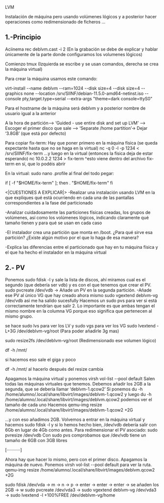 LVM

Instalación de máquina pero usando volúmenes lógicos y a posterior hacer operaciones como redimensionado de ficheros …

## 1.-Principio

Aciinema rec deblvm.cast -i 2 (En la grabación se debe de explicar y hablar únicamente de la parte donde configuramos los volumenes lógicos)

Comienzo tmux (Izquierda se escribe y se usan comandos, derecha se crea la máquina virtual)

Para crear la máquina usamos este comando:

virt-install --name deblvm --ram=1024 --disk size=4 --disk size=4 --graphics none --location /srv/SIINF/debian-11.5.0-amd64-netinst.iso --console pty,target.type=serial --extra-args "theme=dark console=ttyS0"

Para el hostname de la máquina será deblvm y a posterior nombre de usuario igual a la anterior

A la hora de partición--> ‘Guided - use entire disk and set up LVM’ --> Escoger el primer disco que sale --> ‘Separate /home partition’-> Dejar ‘3.8GB’ (que está por defecto)

Para copiar fix-term:
Hay que poner primero en la máquina física (se queda expectante hasta que no se haga en la virtual)
nc -q 0 -l -p 1234 < /srv/SIINF/fix-term
…y luego en la virtual (entonces la física deja de estar esperando)
	nc 10.0.2.2 1234 > fix-term
^esto viene dentro del archivo fix-term en sí, que lo podéis abrir

En la virtual:
	sudo nano .profile
al final del todo pegar:

if [ -f "$HOME/fix-term" ]; then
. "$HOME/fix-term"
fi

<|CUESTIONES A EXPLICAR|>
-Realizar una instalación usando LVM en la que expliques qué está ocurriendo en cada una de las pantallas correspondientes a la fase del particionado

-Analizar cuidadosamente las particiones físicas creadas, los grupos de volúmenes, así como los volúmenes lógicos, indicando claramente qué tamaño tienen y para qué se usan en cada caso

-El instalador crea una partición que monta en /boot. ¿Para qué sirve esa partición?
¿Existe algún motivo por el que lo haga de esa manera?

-Explica las diferencias entre el particionado que hay en tu máquina física y el que ha hecho el instalador en la máquina virtual




## 2.- PV

Ponemos sudo fdisk -l y sale la lista de discos, ahí miramos cual es el segundo (que debería ser vdb) y es con el que tenemos que crear el PV.
	sudo pvcreate /dev/vdb -> Añade un PV en la segunda partición.
-Añade ese PV al único VG que hay creado ahora mismo
sudo vgextend deblvm-vg /dev/vdb  asi me ha salido sucesfully
Hacemos un sudo pvs para ver si está correctamente tendrían que salir 2.
Lo importante es que ambas tengan el mismo nombre en la columna VG porque eso significa que pertenecen al mismo grupo.

se hace sudo lvs para ver los LV y sudo vgs para ver los VG
sudo lvextend -L+3G  /dev/deblvm-vg/root (Para poder añadirle 3g mas)

sudo resize2fs /dev/deblvm-vg/root  (Redimensionado ese volumen lógico)

df -h /mnt/

si hacemos eso sale el giga y poco

df -h /mnt/ al hacerlo después del resize cambia



Apagamos la máquina virtual y ponemos
	virsh vol-list --pool default
Salen todas las máquinas virtuales que tenemos. Debemos añadir los 2GB a la segunda, que se debería llamar ‘deblvm-1.qcow2’
Si ponemos
	du -h /home/alumno/.local/share/libvirt/images/deblvm-1.qcow2
y luego
	du -h /home/alumno/.local/share/libvirt/images/deblvm.qcow2
podemos ver el tamaño de cada uno
Hacemos 
qemu-img resize /home/alumno/.local/share/libvirt/images/deblvm-1.qcow2  +2G

…y con eso añadimos 2GB. Volvemos a entrar en la máquina virtual y hacemos 
	sudo fdisk -l
y si lo hemos hecho bien, /dev/vdb debería salir con 6Gb en lugar de 4Gb como antes.
Para redimensionar el PV asociado:
sudo pvresize /dev/vdb
Con sudo pvs comprobamos que /dev/vdb tiene un tamaño de 6GB con 3GB libres

[···········]

Ahora hay que hacer lo mismo, pero con el primer disco. Apagamos la máquina de nuevo.
Ponemos virsh vol-list --pool default para ver la ruta.
qemu-img resize /home/alumno/.local/share/libvirt/images/deblvm.qcow2 +2G


sudo fdisk /dev/vda -> m -> n -> p -> enter -> enter -> enter -> se añaden los 2GB -> w
sudo pvcreate /dev/vda3 -> sudo vgextend deblvm-vg /dev/vda3 -> sudo lvextend -l +100%FREE /dev/deblvm-vg/home




 